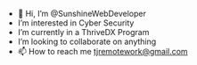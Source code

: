- 👋 Hi, I’m @SunshineWebDeveloper
-  I’m interested in Cyber Security
-  I’m currently in a ThriveDX Program
-  I’m looking to collaborate on anything
- 📫 How to reach me tjremotework@gmail.com
